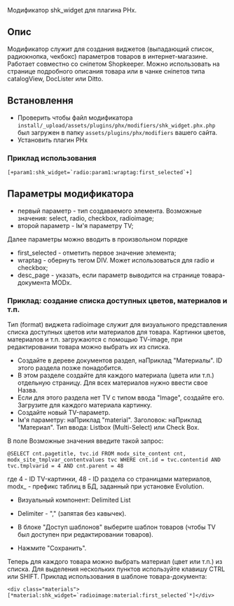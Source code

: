Модификатор shk_widget для плагина PHx.

## Опис ## 
Модификатор служит для создания виджетов (выпадающий список, радиокнопка, чекбокс) параметров товаров в интернет-магазине. Работает совместно со сніпетом Shopkeeper. Можно использовать на странице подробного описания товара или в чанке сніпетов типа catalogView,  DocLister или Ditto.

## Встановлення ##
- Проверить чтобы файл модификатора `install/_upload/assets/plugins/phx/modifiers/shk_widget.phx.php` был загружен в папку `assets/plugins/phx/modifiers` вашего сайта.
- Установить плагин PHx

### Приклад использования ###
```
[+param1:shk_widget=`radio:param1:wraptag:first_selected`+]
```

## Параметры модификатора ##
- первый параметр - тип создаваемого элемента. Возможные значения: select, radio, checkbox, radioimage;
- второй параметр - Ім'я параметру TV;

Далее параметры можно вводить в произвольном порядке

- first_selected - отметить первое значение элемента;
- wraptag - обернуть тегом DIV. Может использоваться для radio и checkbox;
- desc_page - указать, если параметр выводится на странице товара-документа MODx.

### Приклад: создание списка доступных цветов, материалов и т.п. ###

Тип (format) виджета radioimage служит для визуального представления списка доступных цветов или материалов для товара. Картинки цветов, материалов и т.п. загружаются с помощью TV-image, при редактировании товара можно выбрать их из списка.

- Создайте в дереве документов раздел, наПриклад "Материалы". ID этого раздела позже понадобится.
- В этом разделе создайте для каждого материала (цвета или т.п.) отдельную страницу. Для всех материалов нужно ввести свое Назва.
- Если для этого раздела нет TV с типом ввода "Image", создайте его. Загрузите для каждого материала картинку.
- Создайте новый TV-параметр.
- Ім'я параметру: наПриклад "material". Заголовок: наПриклад "Материал". Тип ввода: Listbox (Multi-Select) или Check Box. 

В поле Возможные значения введите такой запрос:
```
@SELECT cnt.pagetitle, tvc.id FROM modx_site_content cnt, modx_site_tmplvar_contentvalues tvc WHERE cnt.id = tvc.contentid AND tvc.tmplvarid = 4 AND cnt.parent = 48
```
где 4 - ID TV-картинки, 48 - ID раздела со страницами материалов, modx_ - префикс таблиц в БД, заданный при установке Evolution.
- Визуальный компонент: Delimited List
- Delimiter - "," (запятая без кавычек).


- В блоке "Доступ шаблонов" выберите шаблон товаров (чтобы TV был доступен при редактировании товаров).
- Нажмите "Сохранить". 

Теперь для каждого товара можно выбрать материал (цвет или т.п.) из списка. Для выделения нескольких пунктов используйте клавишу CTRL или SHIFT.
Приклад использования в шаблоне товара-документа:
```
<div class="materials">[*material:shk_widget=`radioimage:material:first_selected`*]</div>
```
